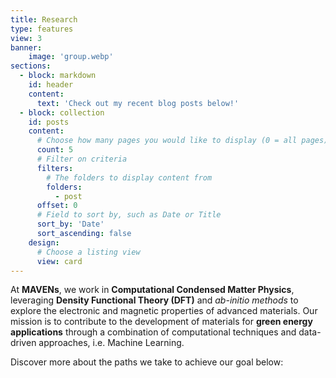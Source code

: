 ```yaml
---
title: Research
type: features
view: 3
banner:
    image: 'group.webp'
sections:
  - block: markdown
    id: header
    content:
      text: 'Check out my recent blog posts below!'
  - block: collection
    id: posts
    content:
      # Choose how many pages you would like to display (0 = all pages)
      count: 5
      # Filter on criteria
      filters:
        # The folders to display content from
        folders:
          - post
      offset: 0
      # Field to sort by, such as Date or Title
      sort_by: 'Date'
      sort_ascending: false
    design:
      # Choose a listing view
      view: card
---
```

At **MAVENs**, we work in **Computational Condensed Matter Physics**, leveraging
**Density Functional Theory (DFT)** and _ab-initio methods_ to explore the electronic and
magnetic properties of advanced materials. Our mission is to contribute to the development of
materials for **green energy applications** through a combination of computational techniques and
data-driven approaches, i.e. Machine Learning.

<!-- MAVENs investigates complex materials, including alloys and molecules, with a focus on energy and -->
<!-- caloric applications. -->

<!-- Employing DFT and Monte Carlo simulations, we unravel the interplay between -->
<!-- electronic structure, magnetism, thermodynamics, and symmetry in disordered systems. Our aim is to -->
<!-- engineer materials with optimized properties, such as critical temperature ($\mathsf{T_C}$), Gibbs -->
<!-- free energy ($\mathsf{\Delta G_H}$), and magnetic anisotropy, for applications in green hydrogen -->
<!-- catalysis and magnetocaloric cooling. -->

<!-- Our research encompasses 2D molecules, disordered alloys, Heusler alloys, and MXenes. -->


<!-- For our recent publications, go to {{% cta cta_link="../publication/" cta_text="Publications" %}} -->

Discover more about the paths we take to achieve our goal below:
